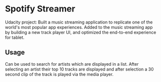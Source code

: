 # Spotify Streamer

Udacity project: Built a music streaming application to replicate one of the world's most popular app experiences. Added to the music streaming app by building a new track player UI, and optimized the end-to-end experience for tablet.

## Usage

Can be used to search for artists which are displayed in a list. After selecting an artist their top 10 tracks are displayed and after selection a 30 second clip of the track is played via the media player.

